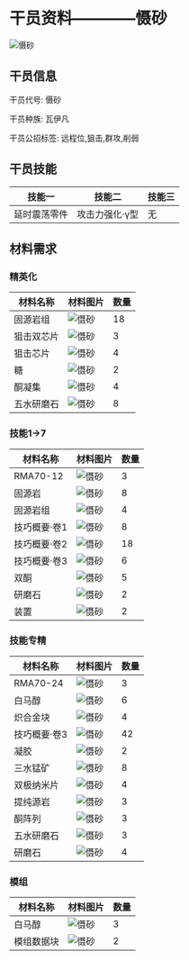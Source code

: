 # 干员资料————慑砂

![慑砂](./oprImages/慑砂.png)

## 干员信息

干员代号: 慑砂

干员种族: 瓦伊凡

干员公招标签: 远程位,狙击,群攻,削弱

## 干员技能

| 技能一       | 技能二   | 技能三 |
| ------------ | -------- | ------ |
| 延时震荡零件 | 攻击力强化·γ型 | 无 |

## 材料需求

### 精英化

| 材料名称      | 材料图片 | 数量  |
|---------|---------|-----|
| 固源岩组 | ![慑砂](./matIcons/固源岩组.png)  |   18  |
| 狙击双芯片 | ![慑砂](./matIcons/狙击双芯片.png)  |   3  |
| 狙击芯片 | ![慑砂](./matIcons/狙击芯片.png)  |   4  |
| 糖 | ![慑砂](./matIcons/糖.png)  |   2  |
| 酮凝集 | ![慑砂](./matIcons/酮凝集.png)  |   4  |
| 五水研磨石 | ![慑砂](./matIcons/五水研磨石.png)  |   8  |

### 技能1→7

| 材料名称      | 材料图片 | 数量  |
|---------|---------|-----|
| RMA70-12 | ![慑砂](./matIcons/RMA70-12.png)  |   3  |
| 固源岩 | ![慑砂](./matIcons/固源岩.png)  |   8  |
| 固源岩组 | ![慑砂](./matIcons/固源岩组.png)  |   4  |
| 技巧概要·卷1 | ![慑砂](./matIcons/技巧概要·卷1.png)  |   8  |
| 技巧概要·卷2 | ![慑砂](./matIcons/技巧概要·卷2.png)  |   18  |
| 技巧概要·卷3 | ![慑砂](./matIcons/技巧概要·卷3.png)  |   6  |
| 双酮 | ![慑砂](./matIcons/双酮.png)  |   5  |
| 研磨石 | ![慑砂](./matIcons/研磨石.png)  |   2  |
| 装置 | ![慑砂](./matIcons/装置.png)  |   2  |

### 技能专精

| 材料名称      | 材料图片 | 数量  |
|---------|---------|-----|
| RMA70-24 | ![慑砂](./matIcons/RMA70-24.png)  |   3  |
| 白马醇 | ![慑砂](./matIcons/白马醇.png)  |   6  |
| 炽合金块 | ![慑砂](./matIcons/炽合金块.png)  |   4  |
| 技巧概要·卷3 | ![慑砂](./matIcons/技巧概要·卷3.png)  |   42  |
| 凝胶 | ![慑砂](./matIcons/凝胶.png)  |   2  |
| 三水锰矿 | ![慑砂](./matIcons/三水锰矿.png)  |   8  |
| 双极纳米片 | ![慑砂](./matIcons/双极纳米片.png)  |   4  |
| 提纯源岩 | ![慑砂](./matIcons/提纯源岩.png)  |   3  |
| 酮阵列 | ![慑砂](./matIcons/酮阵列.png)  |   3  |
| 五水研磨石 | ![慑砂](./matIcons/五水研磨石.png)  |   3  |
| 研磨石 | ![慑砂](./matIcons/研磨石.png)  |   4  |

### 模组

| 材料名称      | 材料图片 | 数量  |
|---------|---------|-----|
| 白马醇 | ![慑砂](./matIcons/白马醇.png)  |   3  |
| 模组数据块 | ![慑砂](./暂无材料图片)  |   2  |
